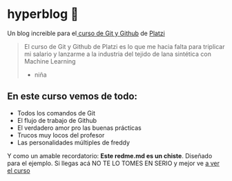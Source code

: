 # hyperblog &#128154;
Un blog increible para el[ curso de Git y Github](https://platzi.com/cursos/git-github/ " curso de Git y Github") de [Platzi](http://platzi.com/ "Platzi")
> El curso de Git y Github de Platzi es lo que me hacia falta para triplicar mi salario y lanzarme a la industria del tejido de lana sintética con Machine Learning
> - niña

## En este curso vemos de todo:
* Todos los comandos de Git
* El flujo de trabajo de Github
* El verdadero amor pro las buenas prácticas
* Trucos muy locos del profesor
* Las personalidades múltiples de freddy

Y como un amable recordatorio: **Este redme.md es un chiste**. Diseñado para el ejemplo. Si llegas acá NO TE LO TOMES EN SERIO y mejor ve [a ver el curso](https://platzi.com/cursos/git-github/ "a ver el curso")